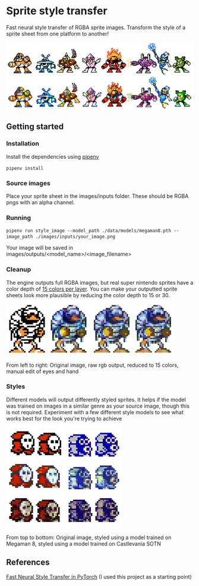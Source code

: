 # Sprite style transfer

Fast neural style transfer of RGBA sprite images. 
Transform the style of a sprite sheet from one platform to another!

![NES to SNES sprite conversion example](/assets/mm9_example_output.png?cachebust=1)

## Getting started

### Installation
Install the dependencies using [pipenv](https://github.com/pypa/pipenv)
```
pipenv install
```

### Source images
Place your sprite sheet in the images/inputs folder. These should be RGBA pngs with an alpha channel.

### Running
```
pipenv run style_image --model_path ./data/models/megaman8.pth --image_path ./images/inputs/your_image.png
```

Your image will be saved in images/outputs/<model_name>/<image_filename>

### Cleanup

The engine outputs full RGBA images, but real super nintendo sprites have a color depth of [15 colors per layer](https://en.wikipedia.org/wiki/List_of_video_game_console_palettes#Super_NES_(SNES)). You can make your outputted sprite sheets look more plausible by reducing the color depth to 15 or 30.


![Mummy sprite color reduction example](/assets/mummy_cleanup.png?cachebust=1)

From left to right: Original image, raw rgb output, reduced to 15 colors, manual edit of eyes and hand

### Styles

Different models will output differently styled sprites. It helps if the model was trained on images in a similar genre as your source image, though this is not required. Experiment with a few different style models to see what works best for the look you're trying to achieve


![Style examples](/assets/style_examples.png?cachebust=1)

From top to bottom: Original image, styled using a model trained on Megaman 8, styled using a model trained on Castlevania SOTN

## References
[Fast Neural Style Transfer in PyTorch](https://github.com/eriklindernoren/Fast-Neural-Style-Transfer) (I used this project as a starting point)
